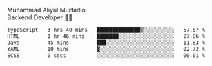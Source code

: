 Muhammad Aliyul Murtadlo
<br>
Backend Developer 👨‍💻
<br>
<!--START_SECTION:waka-->

```txt
TypeScript   3 hrs 40 mins   ██████████████▒░░░░░░░░░░   57.57 %
HTML         1 hr 46 mins    ███████░░░░░░░░░░░░░░░░░░   27.86 %
Java         45 mins         ███░░░░░░░░░░░░░░░░░░░░░░   11.83 %
YAML         10 mins         ▓░░░░░░░░░░░░░░░░░░░░░░░░   02.73 %
SCSS         0 secs          ░░░░░░░░░░░░░░░░░░░░░░░░░   00.01 %
```

<!--END_SECTION:waka-->
